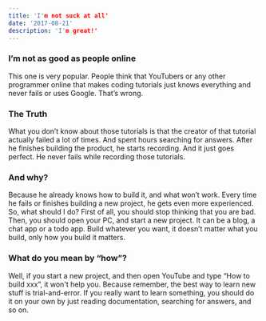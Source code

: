 ```yaml
---
title: 'I'm not suck at all'
date: '2017-08-21'
description: 'I'm great!'
---
```


### I’m not as good as people online
This one is very popular. People think that YouTubers or any other programmer online that makes coding tutorials just knows everything and never fails or uses Google. That’s wrong.
### The Truth
What you don’t know about those tutorials is that the creator of that tutorial actually failed a lot of times. And spent hours searching for answers.
After he finishes building the product, he starts recording. And it just goes perfect. He never fails while recording those tutorials.
### And why?
Because he already knows how to build it, and what won’t work. Every time he fails or finishes building a new project, he gets even more experienced.
So, what should I do?
First of all, you should stop thinking that you are bad.
Then, you should open your PC, and start a new project. It can be a blog, a chat app or a todo app. Build whatever you want, it doesn’t matter what you build, only how you build it matters.
### What do you mean by “how”?
Well, if you start a new project, and then open YouTube and type “How to build xxx”, it won't help you. Because remember, the best way to learn new stuff is trial-and-error.
If you really want to learn something, you should do it on your own by just reading documentation, searching for answers, and so on.

